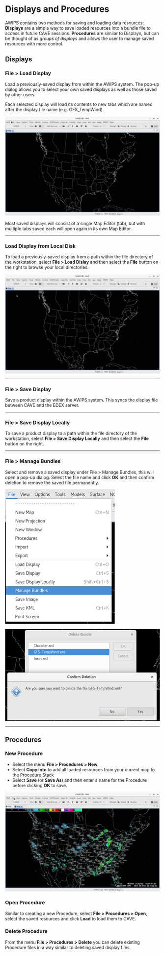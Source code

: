 # Displays and Procedures
AWIPS contains two methods for saving and loading data resources: **Displays** are a simple way to save loaded resources into a bundle file to access in future CAVE sessions.  **Procedures** are similar to Displays, but can be thought of as *groups of displays* and allows the user to manage saved resources with more control.


##  Displays

### **File > Load Display**

Load a previously-saved display from within the AWIPS system.  The pop-up dialog allows you to select your own saved displays as well as those saved by other users.

Each selected display will load its contents to new tabs which are named after the display file name (e.g. GFS_TempWind).

![image](../images/load-display.gif)

Most saved displays will consist of a single Map Editor (tab), but with multiple tabs saved each will open again in its own Map Editor.

---

### **Load Display from Local Disk**

To load a previously-saved display from a path within the file directory of the workstation, select **File > Load Dislay** and then select the **File** button on the right to browse your local directories.

![image](../images/load-local-display.gif)

---

### **File > Save Display**

Save a product display within the AWIPS system. This syncs the display file between CAVE and the EDEX server.

---

### **File > Save Display Locally**

To save a product display to a path within the file directory of the workstation, select **File > Save Display Locally** and then select the **File** button on the right.

---

### **File > Manage Bundles**

Select and remove a saved display under File > Manage Bundles, this will open a pop-up dialog.  Select the file name and click **OK** and then confirm deletion to remove the saved file permanently.

![image](../images/manage-bundles.png)

![image](../images/delete-bundle.png)

---

## Procedures

### New Procedure

* Select the menu **File > Procedures > New**
* Select **Copy Into** to add all loaded resources from your current map to the Procedure Stack
* Select **Save** (or **Save As**) and then enter a name for the Procedure before clicking **OK** to save.

![image](../images/save-procedure.gif)

### Open Procedure

Similar to creating a new Procedure, select **File > Procedures > Open**, select the saved resources and click **Load** to load them to CAVE.

### Delete Procedure

From the menu  **File > Procedures > Delete** you can delete existing Procedure files in a way similar to deleting saved display files.

